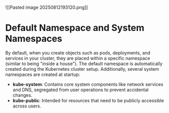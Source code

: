 ![[Pasted image 20250812193120.png]]
# Default Namespace and System Namespaces

By default, when you create objects such as pods, deployments, and services in your cluster, they are placed within a specific namespace (similar to being "inside a house"). The default namespace is automatically created during the Kubernetes cluster setup. Additionally, several system namespaces are created at startup:

- **kube-system**: Contains core system components like network services and DNS, segregated from user operations to prevent accidental changes.
- **kube-public**: Intended for resources that need to be publicly accessible across users.